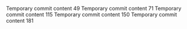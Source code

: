Temporary commit content 49
Temporary commit content 71
Temporary commit content 115
Temporary commit content 150
Temporary commit content 181
